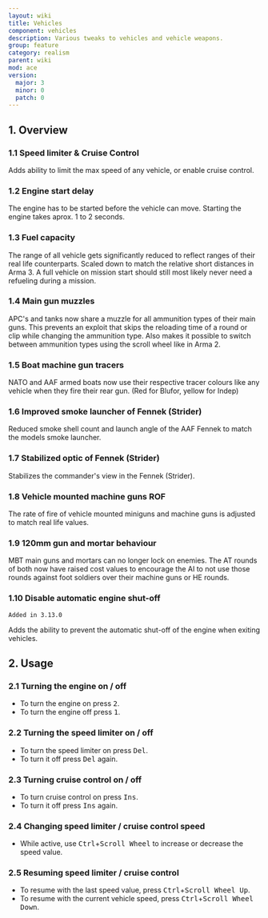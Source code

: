 ```yaml
---
layout: wiki
title: Vehicles
component: vehicles
description: Various tweaks to vehicles and vehicle weapons.
group: feature
category: realism
parent: wiki
mod: ace
version:
  major: 3
  minor: 0
  patch: 0
---
```


## 1. Overview

### 1.1 Speed limiter & Cruise Control
Adds ability to limit the max speed of any vehicle, or enable cruise control.

### 1.2 Engine start delay
The engine has to be started before the vehicle can move. Starting the engine takes aprox. 1 to 2 seconds.

### 1.3 Fuel capacity
The range of all vehicle gets significantly reduced to reflect ranges of their real life counterparts. Scaled down to match the relative short distances in Arma 3. A full vehicle on mission start should still most likely never need a refueling during a mission.

### 1.4 Main gun muzzles
APC's and tanks now share a muzzle for all ammunition types of their main guns. This prevents an exploit that skips the reloading time of a round or clip while changing the ammunition type. Also makes it possible to switch between ammunition types using the scroll wheel like in Arma 2.

### 1.5 Boat machine gun tracers
NATO and AAF armed boats now use their respective tracer colours like any vehicle when they fire their rear gun. (Red for Blufor, yellow for Indep)

### 1.6 Improved smoke launcher of Fennek (Strider)
Reduced smoke shell count and launch angle of the AAF Fennek to match the models smoke launcher.

### 1.7 Stabilized optic of Fennek (Strider)
Stabilizes the commander's view in the Fennek (Strider).

### 1.8 Vehicle mounted machine guns ROF
The rate of fire of vehicle mounted miniguns and machine guns is adjusted to match real life values.

### 1.9 120mm gun and mortar behaviour
MBT main guns and mortars can no longer lock on enemies. The AT rounds of both now have raised cost values to encourage the AI to not use those rounds against foot soldiers over their machine guns or HE rounds.

### 1.10 Disable automatic engine shut-off
`Added in 3.13.0`

Adds the ability to prevent the automatic shut-off of the engine when exiting vehicles.

## 2. Usage

### 2.1 Turning the engine on / off
- To turn the engine on press <kbd>2</kbd>.
- To turn the engine off press <kbd>1</kbd>.

### 2.2 Turning the speed limiter on / off
- To turn the speed limiter on press <kbd>Del</kbd>.
- To turn it off press <kbd>Del</kbd> again.

### 2.3 Turning cruise control on / off
- To turn cruise control on press <kbd>Ins</kbd>.
- To turn it off press <kbd>Ins</kbd> again.

### 2.4 Changing speed limiter / cruise control speed
- While active, use <kbd>Ctrl</kbd>+<kbd>Scroll Wheel</kbd> to increase or decrease the speed value.

### 2.5 Resuming speed limiter / cruise control
- To resume with the last speed value, press <kbd>Ctrl</kbd>+<kbd>Scroll Wheel Up</kbd>.
- To resume with the current vehicle speed, press <kbd>Ctrl</kbd>+<kbd>Scroll Wheel Down</kbd>.
